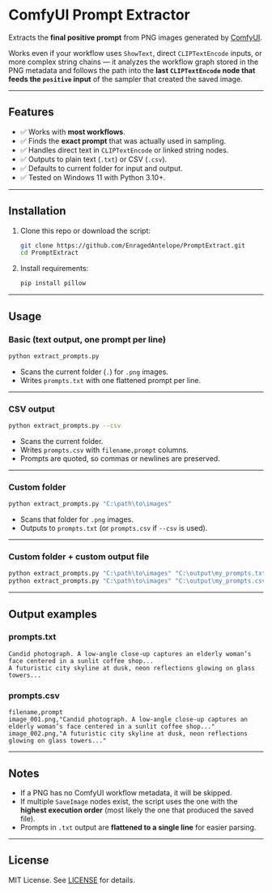 # ComfyUI Prompt Extractor

Extracts the **final positive prompt** from PNG images generated by [ComfyUI](https://github.com/comfyanonymous/ComfyUI).  

Works even if your workflow uses `ShowText`, direct `CLIPTextEncode` inputs, or more complex string chains — it analyzes the workflow graph stored in the PNG metadata and follows the path into the **last `CLIPTextEncode` node that feeds the `positive` input** of the sampler that created the saved image.

---

## Features

- ✅ Works with **most workflows**.  
- ✅ Finds the **exact prompt** that was actually used in sampling.  
- ✅ Handles direct text in `CLIPTextEncode` or linked string nodes.  
- ✅ Outputs to plain text (`.txt`) or CSV (`.csv`).  
- ✅ Defaults to current folder for input and output.  
- ✅ Tested on Windows 11 with Python 3.10+.  

---

## Installation

1. Clone this repo or download the script:
   ```bash
   git clone https://github.com/EnragedAntelope/PromptExtract.git
   cd PromptExtract
   ```

2. Install requirements:

   ```bash
   pip install pillow
   ```

---

## Usage

### Basic (text output, one prompt per line)

```bash
python extract_prompts.py
```

* Scans the current folder (`.`) for `.png` images.
* Writes `prompts.txt` with one flattened prompt per line.

---

### CSV output

```bash
python extract_prompts.py --csv
```

* Scans the current folder.
* Writes `prompts.csv` with `filename,prompt` columns.
* Prompts are quoted, so commas or newlines are preserved.

---

### Custom folder

```bash
python extract_prompts.py "C:\path\to\images"
```

* Scans that folder for `.png` images.
* Outputs to `prompts.txt` (or `prompts.csv` if `--csv` is used).

---

### Custom folder + custom output file

```bash
python extract_prompts.py "C:\path\to\images" "C:\output\my_prompts.txt"
python extract_prompts.py "C:\path\to\images" "C:\output\my_prompts.csv" --csv
```

---

## Output examples

### prompts.txt

```
Candid photograph. A low-angle close-up captures an elderly woman’s face centered in a sunlit coffee shop...
A futuristic city skyline at dusk, neon reflections glowing on glass towers...
```

### prompts.csv

```csv
filename,prompt
image_001.png,"Candid photograph. A low-angle close-up captures an elderly woman’s face centered in a sunlit coffee shop..."
image_002.png,"A futuristic city skyline at dusk, neon reflections glowing on glass towers..."
```

---

## Notes

* If a PNG has no ComfyUI workflow metadata, it will be skipped.
* If multiple `SaveImage` nodes exist, the script uses the one with the **highest execution order** (most likely the one that produced the saved file).
* Prompts in `.txt` output are **flattened to a single line** for easier parsing.

---

## License

MIT License. See [LICENSE](LICENSE) for details.

```
